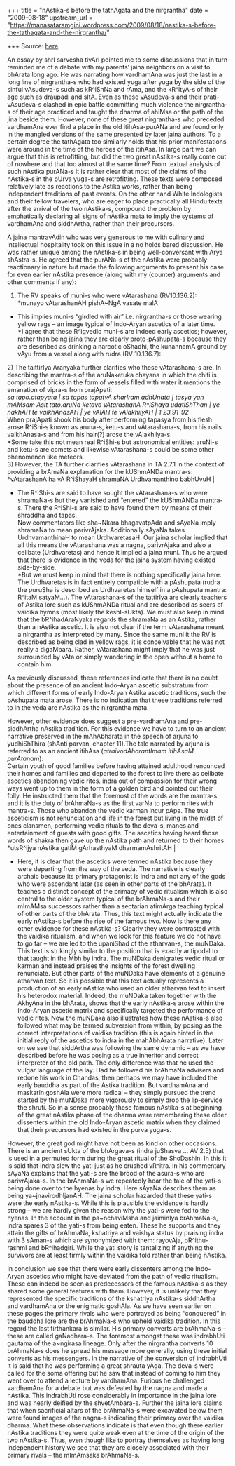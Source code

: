 +++
title = "nAstika-s before the tathAgata and the nirgrantha"
date = "2009-08-18"
upstream_url = "https://manasataramgini.wordpress.com/2009/08/18/nastika-s-before-the-tathagata-and-the-nirgrantha/"

+++
Source: [here](https://manasataramgini.wordpress.com/2009/08/18/nastika-s-before-the-tathagata-and-the-nirgrantha/).

An essay by shrI sarvesha tivArI pointed me to some discussions that in
turn reminded me of a debate with my parents’ jaina neighbors on a visit
to bhArata long ago. He was narrating how vardhamAna was just the last
in a long line of nirgrantha-s who had existed yuga after yuga by the
side of the sinful vAsudeva-s such as kR^iShNa and rAma, and the
kR^ityA-s of their age such as draupadi and sItA. Even as these
vAsudeva-s and their prati-vAsudeva-s clashed in epic battle committing
much violence the nirgrantha-s of their age practiced and taught the
dharma of ahiMsa or the path of the jina beside them. However, none of
these great nirgrantha-s who preceded vardhamAna ever find a place in
the old itihAsa-purANa and are found only in the mangled versions of the
same presented by later jaina authors. To a certain degree the tathAgata
too similarly holds that his prior manifestations were around in the
time of the heroes of the itihAsa. In large part we can argue that this
is retrofitting, but did the two great nAstika-s really come out of
nowhere and that too almost at the same time? From textual analysis of
such nAstika purANa-s it is rather clear that most of the claims of the
nAstika-s in the pUrva yuga-s are retrofitting. These texts were
composed relatively late as reactions to the Astika works, rather than
being independent traditions of past events. On the other hand White
Indologists and their fellow travelers, who are eager to place
practically all Hindu texts after the arrival of the two nAstika-s,
compound the problem by emphatically declaring all signs of nAstika mata
to imply the systems of vardhamAna and siddhArtha, rather than their
precursors.

A jaina mantravAdin who was very generous to me with culinary and
intellectual hospitality took on this issue in a no holds bared
discussion. He was rather unique among the nAstika-s in being
well-conversant with Arya shAstra-s. He agreed that the purANa-s of the
nAstika were probably reactionary in nature but made the following
arguments to present his case for even earlier nAstika presence (along
with my (counter) arguments and other comments if any):  
1) The RV speaks of muni-s who were vAtarashana (RV10.136.2):  
*munayo vAtarashanAH pishA\~NgA vasate malA  
* This implies muni-s “girdled with air” i.e. nirgrantha-s or those
wearing yellow rags – an image typical of Indo-Aryan ascetics of a later
time.  
\*I agree that these R^igvedic muni-s are indeed early ascetics;
however, rather than being jaina they are clearly proto-pAshupata-s
because they are described as drinking a narcotic oShadhi, the kunannamA
ground by vAyu from a vessel along with rudra (RV 10.136.7):

2\) The taittirIya Aranyaka further clarifies who these vAtarashana-s
are. In describing the mantra-s of the aruNaketuka chayana in which the
chiti is comprised of bricks in the form of vessels filled with water it
mentions the emanation of vipra-s from prajApati:  
*sa tapo.atapyata \| sa tapas tapatvA sharIram adhUnata \| tasya yan
mAMsam AsIt tato.aruNa ketavo vAtarashanA R^iShaya udatiShThan \| ye
nakhAH te vaikhAnasAH \| ye vAlAH te vAlakhilyAH \| 1.23.91-92*  
When prajApati shook his body after performing tapasya from his flesh
arose R^iShi-s known as aruna-s, ketu-s and vAtarashana-s, from his
nails vaikhAnasa-s and from his hair(?) arose the vAlakhilya-s.  
\*Some take this not mean real R^iShi-s but astronomical entities:
aruNi-s and ketu-s are comets and likewise vAtarashana-s could be some
other phenomenon like meteors.  
3) However, the TA further clarifies vAtarashana in TA 2.7.1 in the
context of providing a brAmaNa explanation for the kUShmANDa mantra-s:  
*vAtarashanA ha vA R^iShayaH shramaNA Urdhvamanthino babhUvuH \|  
* The R^iShi-s are said to have sought the vAtarashana-s who were
shramaNa-s but they vanished and “entered” the kUShmANDa mantra-s. There
the R^iShi-s are said to have found them by means of their shraddha and
tapas.  
Now commentators like sha\~Nkara bhagavatpAda and sAyaNa imply shramaNa
to mean parivrAjaka. Additionally sAyaNa takes UrdhvamanthinaH to mean
UrdhvaretasaH. Our jaina scholar implied that all this means the
vAtarashana was a nagna, parivrAjaka and also a celibate (Urdhvaretas)
and hence it implied a jaina muni. Thus he argued that there is evidence
in the veda for the jaina system having existed side-by-side.  
\*But we must keep in mind that there is nothing specifically jaina
here. The Urdhvaretas is in fact entirely compatible with a pAshupata
(rudra the puruSha is described as Urdhvaretas himself in a pAshupata
mantra: R^itaM satyaM…). The vAtarashana-s of the tattirIya are clearly
teachers of Astika lore such as kUShmANDa ritual and are described as
seers of vaidika hymns (most likely the keshI-sUkta). We must also keep
in mind that the bR^ihadAraNyaka regards the shramaNa as an Astika,
rather than a nAstika ascetic. It is also not clear if the term
vAtarashana meant a nirgrantha as interpreted by many. Since the same
muni it the RV is described as being clad in yellow rags, it is
conceivable that he was not really a digaMbara. Rather, vAtarashana
might imply that he was just surrounded by vAta or simply wandering in
the open without a home to contain him.

As previously discussed, these references indicate that there is no
doubt about the presence of an ancient Indo-Aryan ascetic substratum
from which different forms of early Indo-Aryan Astika ascetic
traditions, such the pAshupata mata arose. There is no indication that
these traditions referred to in the veda are nAstika as the nirgrantha
mata.

However, other evidence does suggest a pre-vardhamAna and pre-siddhArtha
nAstika tradition. For this evidence we have to turn to an ancient
narrative preserved in the mAhAbharata in the speech of arjuna to
yudhiShThira (shAnti parvan, chapter 11).The tale narrated by arjuna is
referred to as an ancient itihAsa (*atraivodAharantImam itihAsaM
purAtanam*):  
Certain youth of good families before having attained adulthood
renounced their homes and families and departed to the forest to live
there as celibate ascetics abandoning vedic rites. indra out of
compassion for their wrong ways went up to them in the form of a golden
bird and pointed out their folly. He instructed them that the foremost
of the words are the mantra-s and it is the duty of brAhmaNa-s as the
first varNa to perform rites with mantra-s. Those who abandon the vedic
karman incur pApa. The true asceticism is not renunciation and life in
the forest but living in the midst of ones clansmen, performing vedic
rituals to the deva-s, manes and entertainment of guests with good
gifts. The ascetics having heard those words of shakra then gave up the
nAstika path and returned to their homes:  
*utsR^ijya nAstika gatiM gArhasthyaM dharmamAshritAH \|  
* Here, it is clear that the ascetics were termed nAstika because they
were departing from the way of the veda. The narrative is clearly
archaic because its primary protagonist is indra and not any of the gods
who were ascendant later (as seen in other parts of the bhArata). It
teaches a distinct concept of the primacy of vedic ritualism which is
also central to the older system typical of the brAhmaNa-s and their
mImAMsa successors rather than a sectarian atimArga teaching typical of
other parts of the bhArata. Thus, this text might actually indicate the
early nAstika-s before the rise of the famous two. Now is there any
other evidence for these nAstika-s? Clearly they were contrasted with
the vaidika ritualism, and when we look for this feature we do not have
to go far – we are led to the upaniShad of the atharvan-s, the muNDaka.
This text is strikingly similar to the position that is exactly
antipodal to that taught in the Mbh by indra. The muNDaka denigrates
vedic ritual or karman and instead praises the insights of the forest
dwelling renunciate. But other parts of the muNDaka have elements of a
genuine atharvan text. So it is possible that this text actually
represents a production of an early nAstika who used an older atharvan
text to insert his heterodox material. Indeed, the muNDaka taken
together with the AkhyAna in the bhArata, shows that the early nAstika-s
arose within the Indo-Aryan ascetic matrix and specifically targeted the
performance of vedic rites. Now the muNDaka also illustrates how these
nAstika-s also followed what may be termed subversion from within, by
posing as the correct interpretations of vaidika tradition (this is
again hinted in the initial reply of the ascetics to indra in the
mahAbhArata narrative). Later on we see that siddArtha was following the
same dynamic – as we have described before he was posing as a true
inheritor and correct interpreter of the old path. The only difference
was that he used the vulgar language of the lay. Had he followed his
brAhmaNa advisers and redone his work in Chandas, then perhaps we may
have included the early bauddha as part of the Astika tradition. But
vardhamAna and maskarin goshAla were more radical – they simply pursued
the trend started by the muNDaka more vigorously to simply drop the
lip-service the shruti. So in a sense probably these famous nAstika-s at
beginning of the great nAstika phase of the dharma were remembering
these older dissenters within the old Indo-Aryan ascetic matrix when
they claimed that their precursors had existed in the purva yuga-s.

However, the great god might have not been as kind on other occasions.
There is an ancient sUkta of the bhArgava-s (indra juShasva … AV 2.5)
that is used in a permuted form during the great ritual of the
ShoDashin. In this it is said that indra slew the yatI just as he
crushed vR^itra. In his commentary sAyaNa explains that the yati-s are
the brood of the asura-s who are parivrAjaka-s. In the brAhmaNa-s we
repeatedly hear the tale of the yati-s being done over to the hyenas by
indra. Here sAyaNa describes them as being ya\~jnavirodhIjanAH. The
jaina scholar hazarded that these yati-s were the early nAstika-s. While
this is plausible the evidence is hardly strong – we are hardly given
the reason why the yati-s were fed to the hyenas. In the account in the
pa\~nchaviMsha and jaiminIya brAhmaNa-s, indra spares 3 of the yati-s
from being eaten. These he supports and they attain the gifts of
brAhmaNa, kshatriya and vaishya status by praising indra with 3 sAman-s
which are synonymized with them: rayovAja, pR^ithu-rashmI and
bR^ihadgiri. While the yati story is tantalizing if anything the
survivors are at least firmly within the vaidika fold rather than being
nAstika.

In conclusion we see that there were early dissenters among the
Indo-Aryan ascetics who might have deviated from the path of vedic
ritualism. These can indeed be seen as predecessors of the famous
nAstika-s as they shared some general features with them. However, it is
unlikely that they represented the specific traditions of the kshatriya
nAstika-s siddhArtha and vardhamAna or the enigmatic goshAla. As we have
seen earlier on these pages the primary rivals who were portrayed as
being “conquered” in the bauddha lore are the brAhmaNa-s who upheld
vaidika tradition. In this regard the last tirthankara is similar. His
primary converts are brAhmaNa-s – these are called gaNadhara-s. The
foremost amongst these was indrabhUti gautama of the a\~ngirasa lineage.
Only after the nirgrantha converts 10 brAhmaNa-s does he spread his
message more generally, using these initial converts as his messengers.
In the narrative of the conversion of indrabhUti it is said that he was
performing a great shrauta yAga. The deva-s were called for the soma
offering but he saw that instead of coming to him they went over to
attend a lecture by vardhamAna. Furious he challenged vardhamAna for a
debate but was defeated by the nagna and made a nAstika. This indrabhUti
rose considerably in importance in the jaina lore and was nearly deified
by the shvetAmbara-s. Further the jaina lore claims that when
sacrificial altars of the brAhmaNa-s were excavated below them were
found images of the nagna-s indicating their primacy over the vaidika
dharma. What these observations indicate is that even though there
earlier nAstika traditions they were quite weak even at the time of the
origin of the two nAstika-s. Thus, even though like to portray
themselves as having long independent history we see that they are
closely associated with their primary rivals – the mImAmsaka brAhmaNa-s.

